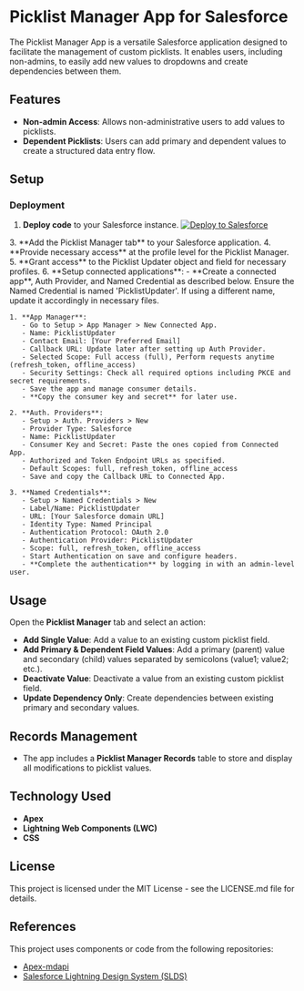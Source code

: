 # Picklist Manager App for Salesforce

The Picklist Manager App is a versatile Salesforce application designed to facilitate the management of custom picklists. It enables users, including non-admins, to easily add new values to dropdowns and create dependencies between them.

## Features
- **Non-admin Access**: Allows non-administrative users to add values to picklists.
- **Dependent Picklists**: Users can add primary and dependent values to create a structured data entry flow.

## Setup

### Deployment
1. **Deploy code** to your Salesforce instance.
   <a href="https://githubsfdeploy.herokuapp.com/?owner=MSPCode&repo=picklist-manager">
  <img alt="Deploy to Salesforce"
       src="https://raw.githubusercontent.com/afawcett/githubsfdeploy/master/src/main/webapp/resources/img/deploy.png">
 </a>
3. **Add the Picklist Manager tab** to your Salesforce application.
4. **Provide necessary access** at the profile level for the Picklist Manager.
5. **Grant access** to the Picklist Updater object and field for necessary profiles.
6. **Setup connected applications**:
    - **Create a connected app**, Auth Provider, and Named Credential as described below. Ensure the Named Credential is named 'PicklistUpdater'. If using a different name, update it accordingly in necessary files.

    1. **App Manager**:
       - Go to Setup > App Manager > New Connected App.
       - Name: PicklistUpdater
       - Contact Email: [Your Preferred Email]
       - Callback URL: Update later after setting up Auth Provider.
       - Selected Scope: Full access (full), Perform requests anytime (refresh_token, offline_access)
       - Security Settings: Check all required options including PKCE and secret requirements.
       - Save the app and manage consumer details.
       - **Copy the consumer key and secret** for later use.

    2. **Auth. Providers**:
       - Setup > Auth. Providers > New
       - Provider Type: Salesforce
       - Name: PicklistUpdater
       - Consumer Key and Secret: Paste the ones copied from Connected App.
       - Authorized and Token Endpoint URLs as specified.
       - Default Scopes: full, refresh_token, offline_access
       - Save and copy the Callback URL to Connected App.

    3. **Named Credentials**:
       - Setup > Named Credentials > New
       - Label/Name: PicklistUpdater
       - URL: [Your Salesforce domain URL]
       - Identity Type: Named Principal
       - Authentication Protocol: OAuth 2.0
       - Authentication Provider: PicklistUpdater
       - Scope: full, refresh_token, offline_access
       - Start Authentication on save and configure headers.
       - **Complete the authentication** by logging in with an admin-level user.

## Usage

Open the **Picklist Manager** tab and select an action:
- **Add Single Value**: Add a value to an existing custom picklist field.
- **Add Primary & Dependent Field Values**: Add a primary (parent) value and secondary (child) values separated by semicolons (value1; value2; etc.).
- **Deactivate Value**: Deactivate a value from an existing custom picklist field.
- **Update Dependency Only**: Create dependencies between existing primary and secondary values.

## Records Management
- The app includes a **Picklist Manager Records** table to store and display all modifications to picklist values.

## Technology Used
- **Apex**
- **Lightning Web Components (LWC)**
- **CSS**

## License
This project is licensed under the MIT License - see the LICENSE.md file for details.

## References
This project uses components or code from the following repositories:
- [Apex-mdapi](https://github.com/certinia/apex-mdapi)
- [Salesforce Lightning Design System (SLDS)](https://github.com/salesforce-ux/design-system)

